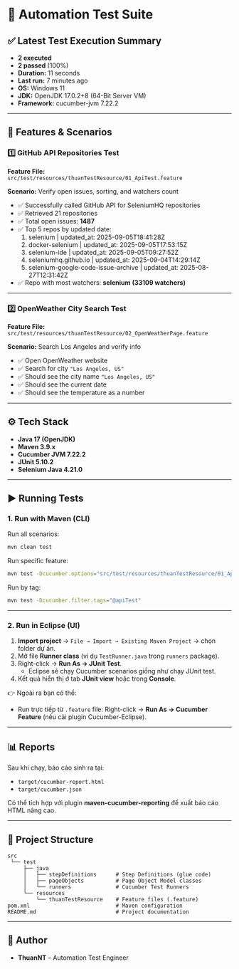 # 🚀 Automation Test Suite

## ✅ Latest Test Execution Summary
- **2 executed**
- **2 passed** (100%)
- **Duration:** 11 seconds
- **Last run:** 7 minutes ago
- **OS:** Windows 11
- **JDK:** OpenJDK 17.0.2+8 (64-Bit Server VM)
- **Framework:** cucumber-jvm 7.22.2

---

## 🧪 Features & Scenarios

### 1️⃣ GitHub API Repositories Test
**Feature File:**  
`src/test/resources/thuanTestResource/01_ApiTest.feature`

**Scenario:** Verify open issues, sorting, and watchers count  
- ✅ Successfully called GitHub API for SeleniumHQ repositories  
- ✅ Retrieved 21 repositories  
- ✅ Total open issues: **1487**  
- ✅ Top 5 repos by updated date:  
  1. selenium | updated_at: 2025-09-05T18:41:28Z  
  2. docker-selenium | updated_at: 2025-09-05T17:53:15Z  
  3. selenium-ide | updated_at: 2025-09-05T09:27:52Z  
  4. seleniumhq.github.io | updated_at: 2025-09-04T14:29:14Z  
  5. selenium-google-code-issue-archive | updated_at: 2025-08-27T12:31:42Z  
- ✅ Repo with most watchers: **selenium (33109 watchers)**  

---

### 2️⃣ OpenWeather City Search Test
**Feature File:**  
`src/test/resources/thuanTestResource/02_OpenWeatherPage.feature`

**Scenario:** Search Los Angeles and verify info  
- ✅ Open OpenWeather website  
- ✅ Search for city `"Los Angeles, US"`  
- ✅ Should see the city name `"Los Angeles, US"`  
- ✅ Should see the current date  
- ✅ Should see the temperature as a number  

---

## ⚙️ Tech Stack
- **Java 17 (OpenJDK)**
- **Maven 3.9.x**
- **Cucumber JVM 7.22.2**
- **JUnit 5.10.2**
- **Selenium Java 4.21.0**

---

## ▶️ Running Tests

### 1. Run with Maven (CLI)
Run all scenarios:
```bash
mvn clean test
```

Run specific feature:
```bash
mvn test -Dcucumber.options="src/test/resources/thuanTestResource/01_ApiTest.feature"
```

Run by tag:
```bash
mvn test -Dcucumber.filter.tags="@apiTest"
```

---

### 2. Run in Eclipse (UI)
1. **Import project** → `File → Import → Existing Maven Project` → chọn folder dự án.  
2. Mở file **Runner class** (ví dụ `TestRunner.java` trong `runners` package).  
3. Right-click → **Run As → JUnit Test**.  
   - Eclipse sẽ chạy Cucumber scenarios giống như chạy JUnit test.  
4. Kết quả hiển thị ở tab **JUnit view** hoặc trong **Console**.  

👉 Ngoài ra bạn có thể:
- Run trực tiếp từ `.feature` file: Right-click → **Run As → Cucumber Feature** (nếu cài plugin Cucumber-Eclipse).  

---

## 📊 Reports
Sau khi chạy, báo cáo sinh ra tại:
- `target/cucumber-report.html`
- `target/cucumber.json`

Có thể tích hợp với plugin **maven-cucumber-reporting** để xuất báo cáo HTML nâng cao.

---

## 📂 Project Structure
```
src
 └── test
     ├── java
     │   ├── stepDefinitions      # Step Definitions (glue code)
     │   ├── pageObjects          # Page Object Model classes
     │   └── runners              # Cucumber Test Runners
     └── resources
         └── thuanTestResource    # Feature files (.feature)
pom.xml                           # Maven configuration
README.md                         # Project documentation
```

---

## 👤 Author
- **ThuanNT** – Automation Test Engineer
